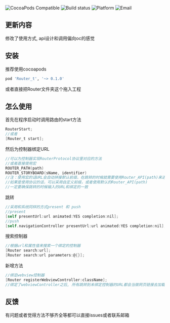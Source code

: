 ![CocoaPods Compatible](https://img.shields.io/badge/pod-0.1.0-blue.svg) ![Build status](https://img.shields.io/badge/build-passing-brightgreen.svg) ![Platform](https://img.shields.io/badge/platform-iOS-blue.svg) ![Email](https://img.shields.io/badge/email-devfalme@163.com-red.svg)
## 更新内容
修改了使用方式, api设计和调用偏向oc的感觉
## 安装
推荐使用cocoapods
``` Ruby
pod 'Router_t', '~> 0.1.0'
```
或者直接把Router文件夹这个拖入工程
## 怎么使用
首先在程序启动时调用路由的start方法

``` objective-c
RouterStart;
//或者
[Router_t start];
```

然后为控制器绑定URL

``` objective-c
//可以为控制器实现RouterProtocol协议里对应的方法
//或者直接使用宏
ROUTER_PATH(path)
ROUTER_STORYBOARD(sName, identifier)
//注：使用宏的话URL会自动拼接默认前缀，在跳转的时候就需要使用Router_API(path)来进行URL匹配
//如果是使用协议的话，可以采用自定义前缀，或者使用默认的Router_API(path)
//一定要确保跳转的时候输入的URL和绑定的一致
```

跳转
``` objective-c
//采用和系统同样的方式present 和 push
//present
[self presentUrl:url animated:YES completion:nil];
//push
[self.navigationController presentUrl:url animated:YES completion:nil];
```

搜索控制器
``` objective-c
//根据url和属性值来搜索一个绑定的控制器
[Router search:url];
[Router search:url parameters:@{}];
```

新增方法
``` objective-c
//绑定webview控制器
[Router registerWebviewController:className];
//绑定了webviewController之后, 所有跳转到未绑定控制器的URL都会当做网页链接去加载webviewController, url会赋值给控制器的webUrl属性
```

## 反馈
有问题或者觉得方法不够齐全等都可以直接issues或者联系邮箱
